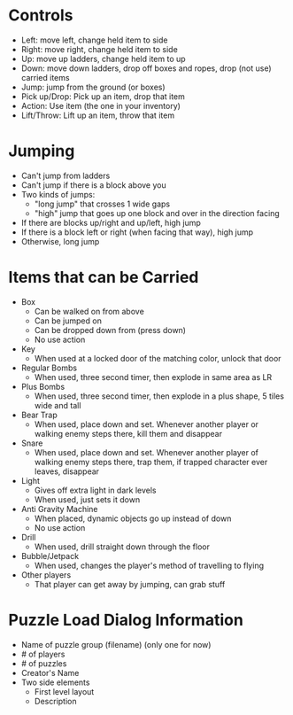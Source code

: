 # Controls

* Left: move left, change held item to side
* Right: move right, change held item to side
* Up: move up ladders, change held item to up
* Down: move down ladders, drop off boxes and ropes, drop (not use) carried items
* Jump: jump from the ground (or boxes)
* Pick up/Drop: Pick up an item, drop that item
* Action: Use item (the one in your inventory)
* Lift/Throw: Lift up an item, throw that item

# Jumping

* Can't jump from ladders
* Can't jump if there is a block above you
* Two kinds of jumps:
  * "long jump" that crosses 1 wide gaps
  * "high" jump that goes up one block and over in the direction facing
* If there are blocks up/right and up/left, high jump
* If there is a block left or right (when facing that way), high jump
* Otherwise, long jump

# Items that can be Carried

* Box
  * Can be walked on from above
  * Can be jumped on
  * Can be dropped down from (press down)
  * No use action
* Key
  * When used at a locked door of the matching color, unlock that door
* Regular Bombs
  * When used, three second timer, then explode in same area as LR
* Plus Bombs
  * When used, three second timer, then explode in a plus shape, 5 tiles wide and tall
* Bear Trap
  * When used, place down and set. Whenever another player or walking enemy steps there, kill them and disappear
* Snare
  * When used, place down and set. Whenever another player of walking enemy steps there, trap them, if trapped character ever leaves, disappear
* Light
  * Gives off extra light in dark levels 
  * When used, just sets it down
* Anti Gravity Machine
  * When placed, dynamic objects go up instead of down 
  * No use action
* Drill
  * When used, drill straight down through the floor
* Bubble/Jetpack
  * When used, changes the player's method of travelling to flying
* Other players
  * That player can get away by jumping, can grab stuff

# Puzzle Load Dialog Information

* Name of puzzle group (filename) (only one for now)
* \# of players
* \# of puzzles
* Creator's Name
* Two side elements
  * First level layout
  * Description